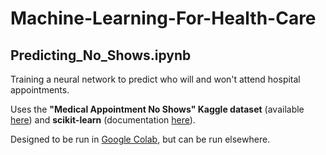 # Machine-Learning-For-Health-Care

## Predicting_No_Shows.ipynb
Training a neural network to predict who will and won't attend hospital appointments.

Uses the **"Medical Appointment No Shows" Kaggle dataset** (available [here](https://www.kaggle.com/joniarroba/noshowappointments/downloads/noshowappointments.zip/5)) and **scikit-learn** (documentation [here](https://scikit-learn.org/)).

Designed to be run in [Google Colab](https://colab.research.google.com/), but can be run elsewhere.
